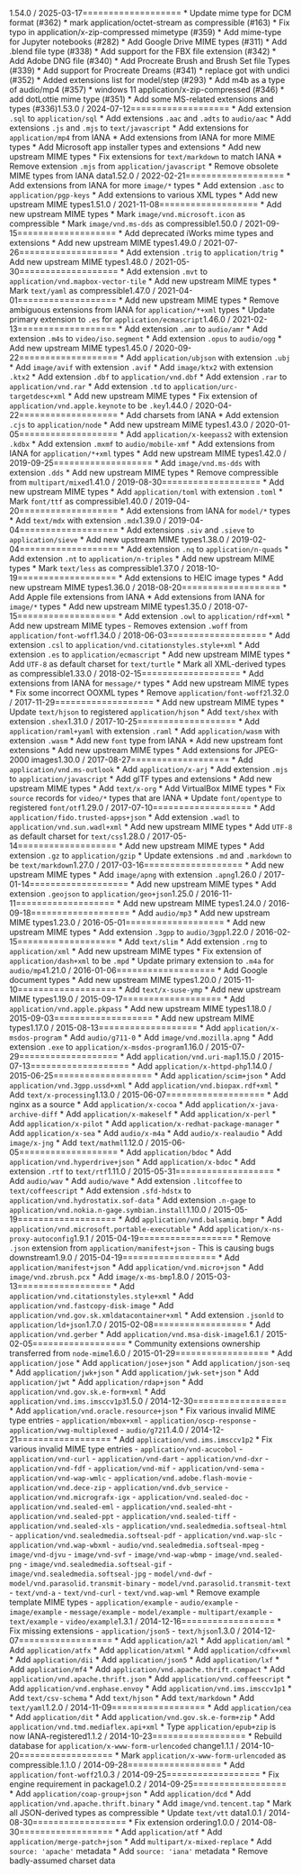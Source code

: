 1.54.0 / 2025-03-17===================  * Update mime type for DCM format (#362)  * mark application/octet-stream as compressible (#163)  * Fix typo in application/x-zip-compressed mimetype (#359)  * Add mime-type for Jupyter notebooks (#282)  * Add Google Drive MIME types (#311)  * Add .blend file type (#338)  * Add support for the FBX file extension (#342)  * Add Adobe DNG file (#340)  * Add Procreate Brush and Brush Set file Types (#339)  * Add support for Procreate Dreams  (#341)  * replace got with undici (#352)  * Added extensions list for model/step (#293)  * Add m4b as a type of audio/mp4 (#357)  * windows 11 application/x-zip-compressed (#346)  * add dotLottie mime type (#351)  * Add some MS-related extensions and types (#336)1.53.0 / 2024-07-12===================  * Add extension `.sql` to `application/sql`  * Add extensions `.aac` and `.adts` to `audio/aac`  * Add extensions `.js` and `.mjs` to `text/javascript`  * Add extensions for `application/mp4` from IANA  * Add extensions from IANA for more MIME types  * Add Microsoft app installer types and extensions  * Add new upstream MIME types  * Fix extensions for `text/markdown` to match IANA  * Remove extension `.mjs` from `application/javascript`  * Remove obsolete MIME types from IANA data1.52.0 / 2022-02-21===================  * Add extensions from IANA for more `image/*` types  * Add extension `.asc` to `application/pgp-keys`  * Add extensions to various XML types  * Add new upstream MIME types1.51.0 / 2021-11-08===================  * Add new upstream MIME types  * Mark `image/vnd.microsoft.icon` as compressible  * Mark `image/vnd.ms-dds` as compressible1.50.0 / 2021-09-15===================  * Add deprecated iWorks mime types and extensions  * Add new upstream MIME types1.49.0 / 2021-07-26===================  * Add extension `.trig` to `application/trig`  * Add new upstream MIME types1.48.0 / 2021-05-30===================  * Add extension `.mvt` to `application/vnd.mapbox-vector-tile`  * Add new upstream MIME types  * Mark `text/yaml` as compressible1.47.0 / 2021-04-01===================  * Add new upstream MIME types  * Remove ambiguous extensions from IANA for `application/*+xml` types  * Update primary extension to `.es` for `application/ecmascript`1.46.0 / 2021-02-13===================  * Add extension `.amr` to `audio/amr`  * Add extension `.m4s` to `video/iso.segment`  * Add extension `.opus` to `audio/ogg`  * Add new upstream MIME types1.45.0 / 2020-09-22===================  * Add `application/ubjson` with extension `.ubj`  * Add `image/avif` with extension `.avif`  * Add `image/ktx2` with extension `.ktx2`  * Add extension `.dbf` to `application/vnd.dbf`  * Add extension `.rar` to `application/vnd.rar`  * Add extension `.td` to `application/urc-targetdesc+xml`  * Add new upstream MIME types  * Fix extension of `application/vnd.apple.keynote` to be `.key`1.44.0 / 2020-04-22===================  * Add charsets from IANA  * Add extension `.cjs` to `application/node`  * Add new upstream MIME types1.43.0 / 2020-01-05===================  * Add `application/x-keepass2` with extension `.kdbx`  * Add extension `.mxmf` to `audio/mobile-xmf`  * Add extensions from IANA for `application/*+xml` types  * Add new upstream MIME types1.42.0 / 2019-09-25===================  * Add `image/vnd.ms-dds` with extension `.dds`  * Add new upstream MIME types  * Remove compressible from `multipart/mixed`1.41.0 / 2019-08-30===================  * Add new upstream MIME types  * Add `application/toml` with extension `.toml`  * Mark `font/ttf` as compressible1.40.0 / 2019-04-20===================  * Add extensions from IANA for `model/*` types  * Add `text/mdx` with extension `.mdx`1.39.0 / 2019-04-04===================  * Add extensions `.siv` and `.sieve` to `application/sieve`  * Add new upstream MIME types1.38.0 / 2019-02-04===================  * Add extension `.nq` to `application/n-quads`  * Add extension `.nt` to `application/n-triples`  * Add new upstream MIME types  * Mark `text/less` as compressible1.37.0 / 2018-10-19===================  * Add extensions to HEIC image types  * Add new upstream MIME types1.36.0 / 2018-08-20===================  * Add Apple file extensions from IANA  * Add extensions from IANA for `image/*` types  * Add new upstream MIME types1.35.0 / 2018-07-15===================  * Add extension `.owl` to `application/rdf+xml`  * Add new upstream MIME types    - Removes extension `.woff` from `application/font-woff`1.34.0 / 2018-06-03===================  * Add extension `.csl` to `application/vnd.citationstyles.style+xml`  * Add extension `.es` to `application/ecmascript`  * Add new upstream MIME types  * Add `UTF-8` as default charset for `text/turtle`  * Mark all XML-derived types as compressible1.33.0 / 2018-02-15===================  * Add extensions from IANA for `message/*` types  * Add new upstream MIME types  * Fix some incorrect OOXML types  * Remove `application/font-woff2`1.32.0 / 2017-11-29===================  * Add new upstream MIME types  * Update `text/hjson` to registered `application/hjson`  * Add `text/shex` with extension `.shex`1.31.0 / 2017-10-25===================  * Add `application/raml+yaml` with extension `.raml`  * Add `application/wasm` with extension `.wasm`  * Add new `font` type from IANA  * Add new upstream font extensions  * Add new upstream MIME types  * Add extensions for JPEG-2000 images1.30.0 / 2017-08-27===================  * Add `application/vnd.ms-outlook`  * Add `application/x-arj`  * Add extension `.mjs` to `application/javascript`  * Add glTF types and extensions  * Add new upstream MIME types  * Add `text/x-org`  * Add VirtualBox MIME types  * Fix `source` records for `video/*` types that are IANA  * Update `font/opentype` to registered `font/otf`1.29.0 / 2017-07-10===================  * Add `application/fido.trusted-apps+json`  * Add extension `.wadl` to `application/vnd.sun.wadl+xml`  * Add new upstream MIME types  * Add `UTF-8` as default charset for `text/css`1.28.0 / 2017-05-14===================  * Add new upstream MIME types  * Add extension `.gz` to `application/gzip`  * Update extensions `.md` and `.markdown` to be `text/markdown`1.27.0 / 2017-03-16===================  * Add new upstream MIME types  * Add `image/apng` with extension `.apng`1.26.0 / 2017-01-14===================  * Add new upstream MIME types  * Add extension `.geojson` to `application/geo+json`1.25.0 / 2016-11-11===================  * Add new upstream MIME types1.24.0 / 2016-09-18===================  * Add `audio/mp3`  * Add new upstream MIME types1.23.0 / 2016-05-01===================  * Add new upstream MIME types  * Add extension `.3gpp` to `audio/3gpp`1.22.0 / 2016-02-15===================  * Add `text/slim`  * Add extension `.rng` to `application/xml`  * Add new upstream MIME types  * Fix extension of `application/dash+xml` to be `.mpd`  * Update primary extension to `.m4a` for `audio/mp4`1.21.0 / 2016-01-06===================  * Add Google document types  * Add new upstream MIME types1.20.0 / 2015-11-10===================  * Add `text/x-suse-ymp`  * Add new upstream MIME types1.19.0 / 2015-09-17===================  * Add `application/vnd.apple.pkpass`  * Add new upstream MIME types1.18.0 / 2015-09-03===================  * Add new upstream MIME types1.17.0 / 2015-08-13===================  * Add `application/x-msdos-program`  * Add `audio/g711-0`  * Add `image/vnd.mozilla.apng`  * Add extension `.exe` to `application/x-msdos-program`1.16.0 / 2015-07-29===================  * Add `application/vnd.uri-map`1.15.0 / 2015-07-13===================  * Add `application/x-httpd-php`1.14.0 / 2015-06-25===================  * Add `application/scim+json`  * Add `application/vnd.3gpp.ussd+xml`  * Add `application/vnd.biopax.rdf+xml`  * Add `text/x-processing`1.13.0 / 2015-06-07===================  * Add nginx as a source  * Add `application/x-cocoa`  * Add `application/x-java-archive-diff`  * Add `application/x-makeself`  * Add `application/x-perl`  * Add `application/x-pilot`  * Add `application/x-redhat-package-manager`  * Add `application/x-sea`  * Add `audio/x-m4a`  * Add `audio/x-realaudio`  * Add `image/x-jng`  * Add `text/mathml`1.12.0 / 2015-06-05===================  * Add `application/bdoc`  * Add `application/vnd.hyperdrive+json`  * Add `application/x-bdoc`  * Add extension `.rtf` to `text/rtf`1.11.0 / 2015-05-31===================  * Add `audio/wav`  * Add `audio/wave`  * Add extension `.litcoffee` to `text/coffeescript`  * Add extension `.sfd-hdstx` to `application/vnd.hydrostatix.sof-data`  * Add extension `.n-gage` to `application/vnd.nokia.n-gage.symbian.install`1.10.0 / 2015-05-19===================  * Add `application/vnd.balsamiq.bmpr`  * Add `application/vnd.microsoft.portable-executable`  * Add `application/x-ns-proxy-autoconfig`1.9.1 / 2015-04-19==================  * Remove `.json` extension from `application/manifest+json`    - This is causing bugs downstream1.9.0 / 2015-04-19==================  * Add `application/manifest+json`  * Add `application/vnd.micro+json`  * Add `image/vnd.zbrush.pcx`  * Add `image/x-ms-bmp`1.8.0 / 2015-03-13==================  * Add `application/vnd.citationstyles.style+xml`  * Add `application/vnd.fastcopy-disk-image`  * Add `application/vnd.gov.sk.xmldatacontainer+xml`  * Add extension `.jsonld` to `application/ld+json`1.7.0 / 2015-02-08==================  * Add `application/vnd.gerber`  * Add `application/vnd.msa-disk-image`1.6.1 / 2015-02-05==================  * Community extensions ownership transferred from `node-mime`1.6.0 / 2015-01-29==================  * Add `application/jose`  * Add `application/jose+json`  * Add `application/json-seq`  * Add `application/jwk+json`  * Add `application/jwk-set+json`  * Add `application/jwt`  * Add `application/rdap+json`  * Add `application/vnd.gov.sk.e-form+xml`  * Add `application/vnd.ims.imsccv1p3`1.5.0 / 2014-12-30==================  * Add `application/vnd.oracle.resource+json`  * Fix various invalid MIME type entries    - `application/mbox+xml`    - `application/oscp-response`    - `application/vwg-multiplexed`    - `audio/g721`1.4.0 / 2014-12-21==================  * Add `application/vnd.ims.imsccv1p2`  * Fix various invalid MIME type entries    - `application/vnd-acucobol`    - `application/vnd-curl`    - `application/vnd-dart`    - `application/vnd-dxr`    - `application/vnd-fdf`    - `application/vnd-mif`    - `application/vnd-sema`    - `application/vnd-wap-wmlc`    - `application/vnd.adobe.flash-movie`    - `application/vnd.dece-zip`    - `application/vnd.dvb_service`    - `application/vnd.micrografx-igx`    - `application/vnd.sealed-doc`    - `application/vnd.sealed-eml`    - `application/vnd.sealed-mht`    - `application/vnd.sealed-ppt`    - `application/vnd.sealed-tiff`    - `application/vnd.sealed-xls`    - `application/vnd.sealedmedia.softseal-html`    - `application/vnd.sealedmedia.softseal-pdf`    - `application/vnd.wap-slc`    - `application/vnd.wap-wbxml`    - `audio/vnd.sealedmedia.softseal-mpeg`    - `image/vnd-djvu`    - `image/vnd-svf`    - `image/vnd-wap-wbmp`    - `image/vnd.sealed-png`    - `image/vnd.sealedmedia.softseal-gif`    - `image/vnd.sealedmedia.softseal-jpg`    - `model/vnd-dwf`    - `model/vnd.parasolid.transmit-binary`    - `model/vnd.parasolid.transmit-text`    - `text/vnd-a`    - `text/vnd-curl`    - `text/vnd.wap-wml`  * Remove example template MIME types    - `application/example`    - `audio/example`    - `image/example`    - `message/example`    - `model/example`    - `multipart/example`    - `text/example`    - `video/example`1.3.1 / 2014-12-16==================  * Fix missing extensions    - `application/json5`    - `text/hjson`1.3.0 / 2014-12-07==================  * Add `application/a2l`  * Add `application/aml`  * Add `application/atfx`  * Add `application/atxml`  * Add `application/cdfx+xml`  * Add `application/dii`  * Add `application/json5`  * Add `application/lxf`  * Add `application/mf4`  * Add `application/vnd.apache.thrift.compact`  * Add `application/vnd.apache.thrift.json`  * Add `application/vnd.coffeescript`  * Add `application/vnd.enphase.envoy`  * Add `application/vnd.ims.imsccv1p1`  * Add `text/csv-schema`  * Add `text/hjson`  * Add `text/markdown`  * Add `text/yaml`1.2.0 / 2014-11-09==================  * Add `application/cea`  * Add `application/dit`  * Add `application/vnd.gov.sk.e-form+zip`  * Add `application/vnd.tmd.mediaflex.api+xml`  * Type `application/epub+zip` is now IANA-registered1.1.2 / 2014-10-23==================  * Rebuild database for `application/x-www-form-urlencoded` change1.1.1 / 2014-10-20==================  * Mark `application/x-www-form-urlencoded` as compressible.1.1.0 / 2014-09-28==================  * Add `application/font-woff2`1.0.3 / 2014-09-25==================  * Fix engine requirement in package1.0.2 / 2014-09-25==================  * Add `application/coap-group+json`  * Add `application/dcd`  * Add `application/vnd.apache.thrift.binary`  * Add `image/vnd.tencent.tap`  * Mark all JSON-derived types as compressible  * Update `text/vtt` data1.0.1 / 2014-08-30==================  * Fix extension ordering1.0.0 / 2014-08-30==================  * Add `application/atf`  * Add `application/merge-patch+json`  * Add `multipart/x-mixed-replace`  * Add `source: 'apache'` metadata  * Add `source: 'iana'` metadata  * Remove badly-assumed charset data
